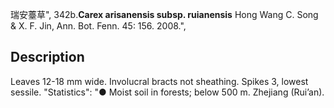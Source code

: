 瑞安薹草",
342b.**Carex arisanensis subsp. ruianensis** Hong Wang C. Song & X. F. Jin, Ann. Bot. Fenn. 45: 156. 2008.",

## Description
Leaves 12-18 mm wide. Involucral bracts not sheathing. Spikes 3, lowest sessile.
  "Statistics": "● Moist soil in forests; below 500 m. Zhejiang (Rui’an).
